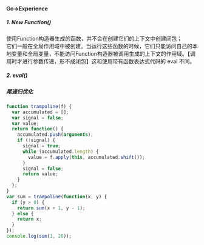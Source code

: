 #### Go->Experience
##### 1. New Function()
使用Function构造器生成的函数，并不会在创建它们的上下文中创建闭包；  
它们一般在全局作用域中被创建。当运行这些函数的时候，它们只能访问自己的本地变量和全局变量，不能访问Function构造器被调用生成的上下文的作用域。【调用时才进行参数传递，形不成闭包】这和使用带有函数表达式代码的 eval 不同。
##### 2. eval()
##### 尾递归优化
```js
function trampoline(f) {
  var accumulated = [];
  var signal = false;
  var value;
  return function() {
    accumulated.push(arguments);
    if (!signal) {
      signal = true;
      while (accumulated.length) {
        value = f.apply(this, accumulated.shift());
      }
      signal = false;
      return value;
    }
  };
}
var sum = trampoline(function(x, y) {
  if (y > 0) {
    return sum(x + 1, y - 1);
  } else {
    return x;
  }
});
console.log(sum(1, 20));

```
